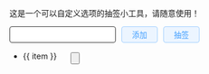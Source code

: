 这是一个可以自定义选项的抽签小工具，请随意使用！

<style>
.draw-input-group {
    display: flex;
    max-width: 24em;
}

.draw-input-item {
    width: 60%;
    padding: 0 5px;
    border: 1px #333 solid;
    border-radius: 4px;
    margin-right: 10px;
    font-size: 16px;
}

.draw-button {
    min-width: 64px;
    padding: 4px 15px;
    color: #409eff;
    background: #ecf5ff;
    border: 1px #a0cfff solid;
    border-radius: 4px;
    cursor: pointer;
    transition: color 0.25s, background-color 0.25s, border-color 0.25s;
}

.draw-button:hover {
    color: #ffffff;
    background: #409eff;
    border: 1px #409eff solid;
}

.draw-button:not(:last-child) {
    margin-right: 10px;
}

.draw-delete-button {
    position: relative;
    top: 2.5px;
    margin-left: 20px;
    width: 16px;
}

.draw-items {
    padding: 1px;
}

.draw-drawn {
    background-color: #a0cfff67;
    transition: background-color 0.05s;
}
</style>

<div id="app">
    <div class="draw-input-group">
        <input class="draw-input-item" v-model="inputValue" type="text"/>
        <button class="draw-button" @click="addItem">添加</button>
        <button class="draw-button" @click="draw">抽签</button>
    </div>
    <ul>
        <li v-for="(item, index) in items">
            <span :class="index === drawnIndex ? 'draw-items draw-drawn' : 'draw-items'">
                {{ item }}
            </span>
             <button class="draw-delete-button" @click="deleteItem(index)"><img src='../../assets/images/delete.svg' alt='delete'></button>
        </li>
        <li hidden>
            <span class="draw-items draw-drawn" hidden>

            </span>
        </li>
    </ul>
</div>

<script>
    const {createApp} = Vue

    createApp({
        data() {
            return {
                inputValue: '',
                items: [],
                drawnIndex: -1,
                isDrawing: false
            }
        },
        methods: {
            addItem() {
                if (!this.isDrawing && this.inputValue !== '') {
                    this.items.push(this.inputValue)
                }
            },
            deleteItem(index) {
                this.items.splice(index, 1)
            },
            draw() {
                if (this.items.length < 1) {
                    alert('请添加抽签选项！')
                    return
                }
                this.isDrawing = true
                let randomIndex = Math.floor(Math.random() * this.items.length) * 2 + this.items.length
                const interval = Math.min(1666 / this.items.length, 166)
                const fn = () => {
                    if (randomIndex > 0) {
                        this.drawnIndex = (this.drawnIndex + 1) % this.items.length
                        randomIndex--
                        setTimeout(fn, interval)
                    } else {
                        setTimeout(() => {
                            alert('抽中了：' + this.items[this.drawnIndex])
                            this.isDrawing = false
                        }, interval)
                    }
                }
                fn()
            }
        }
    }).mount('#app')
</script>
